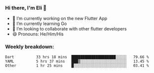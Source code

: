 ### Hi there, I'm Eli 👋
- 🔭 I’m currently working on the new Flutter App
- 🌱 I’m currently learning Go
- 🦄 I’m looking to collaborate with other flutter developers
- 😄 Pronouns: He/Him/His

### Weekly breakdown:
<!--START_SECTION:waka-->

```text
Dart          33 hrs 18 mins  ████████████████████░░░░░   79.66 %
YAML          5 hrs 37 mins   ███▒░░░░░░░░░░░░░░░░░░░░░   13.45 %
Other         1 hr 25 mins    █░░░░░░░░░░░░░░░░░░░░░░░░   03.41 %
```

<!--END_SECTION:waka-->
